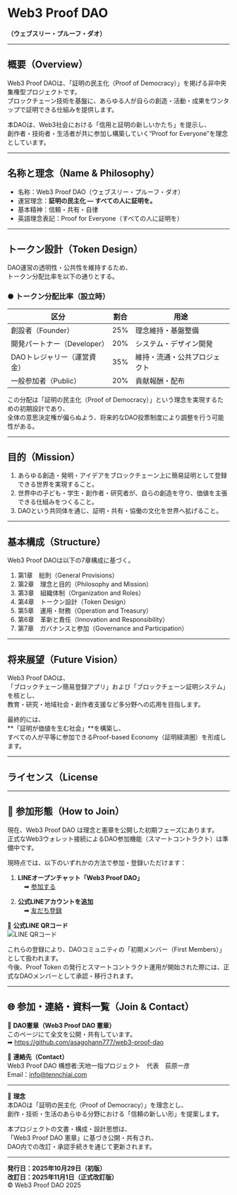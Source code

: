 # Web3 Proof DAO  
**（ウェブスリー・プルーフ・ダオ）**

---

## 概要（Overview）

Web3 Proof DAOは、「証明の民主化（Proof of Democracy）」を掲げる非中央集権型プロジェクトです。  
ブロックチェーン技術を基盤に、あらゆる人が自らの創造・活動・成果をワンタップで証明できる仕組みを提供します。  

本DAOは、Web3社会における「信用と証明の新しいかたち」を提示し、  
創作者・技術者・生活者が共に参加し構築していく“Proof for Everyone”を理念としています。

---

## 名称と理念（Name & Philosophy）

- 名称：Web3 Proof DAO（ウェブスリー・プルーフ・ダオ）  
- 運営理念：**証明の民主化 ― すべての人に証明を。**  
- 基本精神：信頼・共有・自律  
- 英語理念表記：Proof for Everyone（すべての人に証明を）

---

## トークン設計（Token Design）

DAO運営の透明性・公共性を維持するため、  
トークン分配比率を以下の通りとする。

### ● トークン分配比率（設立時）

| 区分 | 割合 | 用途 |
|------|------|------|
| 創設者（Founder） | 25% | 理念維持・基盤整備 |
| 開発パートナー（Developer） | 20% | システム・デザイン開発 |
| DAOトレジャリー（運営資金） | 35% | 維持・流通・公共プロジェクト |
| 一般参加者（Public） | 20% | 貢献報酬・配布 |

この分配は「証明の民主化（Proof of Democracy）」という理念を実現するための初期設計であり、  
全体の意思決定権が偏らぬよう、将来的なDAO投票制度により調整を行う可能性がある。

---

## 目的（Mission）

1. あらゆる創造・発明・アイデアをブロックチェーン上に簡易証明として登録できる世界を実現すること。  
2. 世界中の子ども・学生・創作者・研究者が、自らの創造を守り、価値を主張できる仕組みをつくること。  
3. DAOという共同体を通じ、証明・共有・協働の文化を世界へ拡げること。

---

## 基本構成（Structure）

Web3 Proof DAOは以下の7章構成に基づく。

1. 第1章　総則（General Provisions）  
2. 第2章　理念と目的（Philosophy and Mission）  
3. 第3章　組織体制（Organization and Roles）  
4. 第4章　トークン設計（Token Design）  
5. 第5章　運用・財務（Operation and Treasury）  
6. 第6章　革新と責任（Innovation and Responsibility）  
7. 第7章　ガバナンスと参加（Governance and Participation）

---

## 将来展望（Future Vision）

Web3 Proof DAOは、  
「ブロックチェーン簡易登録アプリ」および「ブロックチェーン証明システム」を核とし、  
教育・研究・地域社会・創作者支援など多分野への応用を目指します。  

最終的には、  
**「証明が価値を生む社会」**を構築し、  
すべての人が平等に参加できるProof-based Economy（証明経済圏）を形成します。

---

## ライセンス（License

---

## 🪩 参加形態（How to Join）

現在、Web3 Proof DAO は理念と憲章を公開した初期フェーズにあります。  
正式なWeb3ウォレット接続によるDAO参加機能（スマートコントラクト）は準備中です。  

現時点では、以下のいずれかの方法で参加・登録いただけます：

1. **LINEオープンチャット「Web3 Proof DAO」**  
　➡︎ [参加する](https://line.me/ti/g2/RfUQjyzr4hpXnO9cvfn53pFujSEs47GO_lVTfw)

2. **公式LINEアカウントを追加**  
　➡︎ [友だち登録](https://lin.ee/A3f05Ys)

📱 **公式LINE QRコード**  
![LINE QRコード](https://github.com/asagohann777/web3-proof-dao/blob/main/public/LINE_QR.jpg)

これらの登録により、DAOコミュニティの「初期メンバー（First Members）」として扱われます。  
今後、Proof Token の発行とスマートコントラクト運用が開始された際には、正式なDAOメンバーとして承認・移行されます。

---

## 🌐 参加・連絡・資料一覧（Join & Contact）

📖 **DAO憲章（Web3 Proof DAO 憲章）**  
このページにて全文を公開・共有しています。  
➡︎ https://github.com/asagohann777/web3-proof-dao  

📩 **連絡先（Contact）**  
Web3 Proof DAO 構想者:天地一指プロジェクト　代表　荻原一彦  
Email：info@tennchiai.com  

---

📜 **理念**  
本DAOは「証明の民主化（Proof of Democracy）」を理念とし、  
創作・技術・生活のあらゆる分野における「信頼の新しい形」を提案します。

本プロジェクトの文書・構成・設計思想は、  
「Web3 Proof DAO 憲章」に基づき公開・共有され、  
DAO内での改訂・承認手続きを通じて更新されます。

---

**発行日：2025年10月29日（初版）**  
**改訂日：2025年11月1日（正式改訂版）**  
© Web3 Proof DAO 2025
